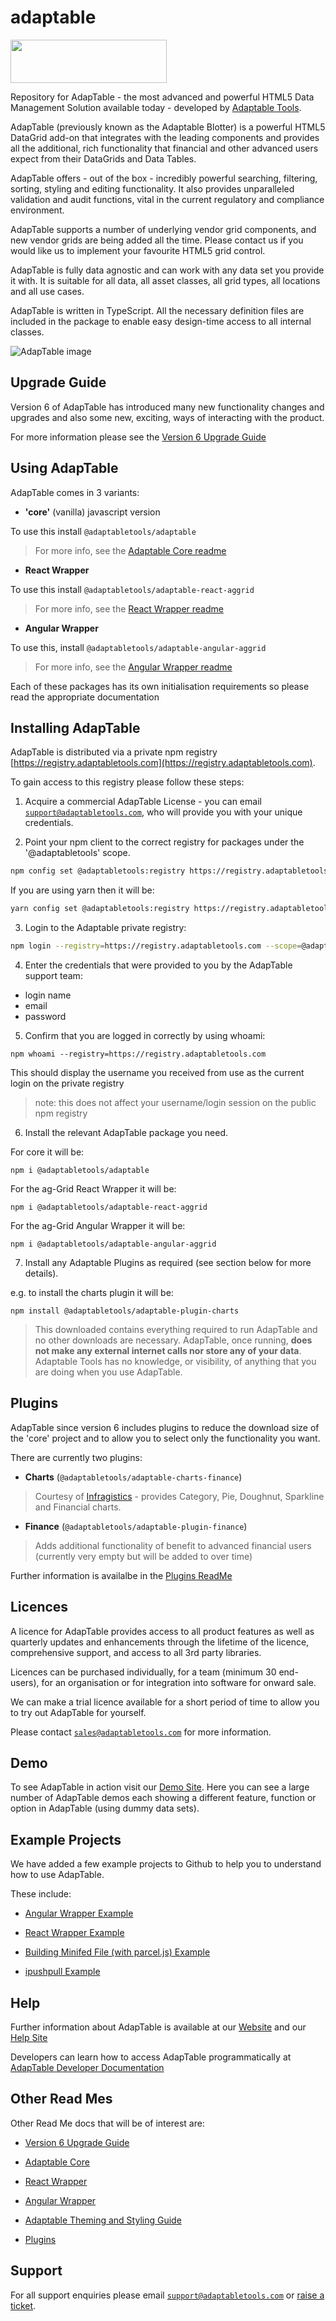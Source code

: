  # adaptable

<img src="./images/adaptablelogo.png"  width="250" height="69">

Repository for AdapTable - the most advanced and powerful HTML5 Data Management Solution available today - developed by [Adaptable Tools](www.adaptabletools.com).

AdapTable (previously known as the Adaptable Blotter) is a powerful HTML5 DataGrid add-on that integrates with the leading  components and provides all the additional, rich functionality that financial and other advanced users expect from their DataGrids and Data Tables.

AdapTable offers - out of the box - incredibly powerful searching, filtering, sorting, styling and editing functionality. It also provides unparalleled validation and audit functions, vital in the current regulatory and compliance environment. 

AdapTable supports a number of underlying vendor grid components, and new vendor grids are being added all the time.  Please contact us if you would like us to implement your favourite HTML5 grid control.

AdapTable is fully data agnostic and can work with any data set you provide it with. It is suitable for all data, all asset classes, all grid types, all locations and all use cases.

AdapTable is written in TypeScript.  All the necessary definition files are included in the package to enable easy design-time access to all internal classes.


![AdapTable image](./images/adaptable.png)

## Upgrade Guide

Version 6 of AdapTable has introduced many new functionality changes and upgrades and also some new, exciting, ways of interacting with the product.  

For more information please see the [Version 6 Upgrade Guide](./packages/adaptable/upgrade-guide.md)

## Using AdapTable

AdapTable comes in 3 variants:
 
  * **'core'** (vanilla) javascript version
  
  To use this install `@adaptabletools/adaptable` 
  
  > For more info, see the [Adaptable Core readme](./packages/adaptable/README.md)
  
  * **React Wrapper**
  
  To use this install `@adaptabletools/adaptable-react-aggrid`
  
  > For more info, see the [React Wrapper readme](./packages/adaptable-react-aggrid/README.md)
  
  * **Angular Wrapper**
  
  To use this, install `@adaptabletools/adaptable-angular-aggrid`
  
  > For more info, see the [Angular Wrapper readme](./packages/adaptable-ng-aggrid/README.md)
  
  Each of these packages has its own initialisation requirements so please read the appropriate documentation

## Installing AdapTable

AdapTable is distributed via a private npm registry [https://registry.adaptabletools.com](https://registry.adaptabletools.com).

To gain access to this registry please follow these steps:

1. Acquire a commercial AdapTable License - you can email [`support@adaptabletools.com`](mailto:support@adaptabletools.com), who will provide you with your unique credentials.

2. Point your npm client to the correct registry for packages under the '@adaptabletools' scope.

```sh
npm config set @adaptabletools:registry https://registry.adaptabletools.com

```
If you are using yarn then it will be:
```sh
yarn config set @adaptabletools:registry https://registry.adaptabletools.com
```

3. Login to the Adaptable private registry:

```sh
npm login --registry=https://registry.adaptabletools.com --scope=@adaptabletools
```

4. Enter the credentials that were provided to you by the AdapTable support team:

  * login name
  * email
  * password

5. Confirm that you are logged in correctly by using whoami:

```
npm whoami --registry=https://registry.adaptabletools.com
```

This should display the username you received from use as the current login on the private registry

> note: this does not affect your username/login session on the public npm registry

6.  Install the relevant AdapTable package you need.

For core it will be:

```
npm i @adaptabletools/adaptable
```

For the ag-Grid React Wrapper it will be:

```
npm i @adaptabletools/adaptable-react-aggrid
```

For the ag-Grid Angular Wrapper it will be:

```
npm i @adaptabletools/adaptable-angular-aggrid
```

7.  Install any Adaptable Plugins as required (see section below for more details).

e.g. to install the charts plugin it will be:

```
npm install @adaptabletools/adaptable-plugin-charts
```

>  This downloaded contains everything required to run AdapTable and no other downloads are necessary.
>  AdapTable, once running, **does not make any external internet calls nor store any of your data**.
>  Adaptable Tools has no knowledge, or visibility, of anything that you are doing when you use AdapTable.

## Plugins
AdapTable since version 6 includes plugins to reduce the download size of the 'core' project and to allow you to select only the functionality you want.  

There are currently two plugins:

- **Charts** (`@adaptabletools/adaptable-charts-finance`)

> Courtesy of [Infragistics](https://www.infragistics.com/products/ignite-ui-react) - provides Category, Pie, Doughnut, Sparkline and Financial charts.  

- **Finance** (`@adaptabletools/adaptable-plugin-finance`)

> Adds additional functionality of benefit to advanced financial users (currently very empty but will be added to over time)

Further information is availalbe in the [Plugins ReadMe](./packages/plugins/README.md)


## Licences
A licence for AdapTable provides access to all product features as well as quarterly updates and enhancements through the lifetime of the licence, comprehensive support, and access to all 3rd party libraries.

Licences can be purchased individually, for a team (minimum 30 end-users), for an organisation or for integration into software for onward sale.

We can make a trial licence available for a short period of time to allow you to try out AdapTable for yourself.

Please contact [`sales@adaptabletools.com`](mailto:sales@adaptabletools.com) for more information.

## Demo

To see AdapTable in action visit our [Demo Site](https://demo.adaptabletools.com).  Here you can see a large number of AdapTable demos each showing a different feature, function or option in AdapTable (using dummy data sets).

 ## Example Projects

We have added a few example projects to Github to help you to understand how to use AdapTable.

These include:
* [Angular Wrapper Example](https://github.com/AdaptableTools/example-adaptable-angular-aggrid)
 
* [React Wrapper Example](https://github.com/AdaptableTools/example-adaptable-react-aggrid)
  
* [Building Minifed File (with parcel.js) Example](https://github.com/AdaptableTools/example-adaptable-with-parceljs)
   
* [ipushpull Example](https://github.com/AdaptableTools/example-adaptable-ipushpull-integration)
 
 
## Help

Further information about AdapTable is available at our [Website](http://www.adaptabletools.com) and our [Help Site](https://adaptabletools.zendesk.com/hc/en-us)

Developers can learn how to access AdapTable programmatically at [AdapTable Developer Documentation](https://api.adaptabletools.com) 

## Other Read Mes

Other Read Me docs that will be of interest are:

 - [Version 6 Upgrade Guide](./packages/adaptable/readme/upgrade-guide.md)

 - [Adaptable Core](./packages/adaptable/README.md)

 - [React Wrapper](./packages/adaptable-react-aggrid/README.md)
  
 - [Angular Wrapper](./packages/adaptable-ng-aggrid/README.md)
 
 - [Adaptable Theming and Styling Guide](./packages/adaptable/readme/adaptable-theming-guide.md)
 
 - [Plugins](./packages/plugins/README.md)

## Support

For all support enquiries please email [`support@adaptabletools.com`](mailto:support@adaptabletools.com) or [raise a ticket](https://adaptabletools.zendesk.com/hc/en-us/requests/new).
